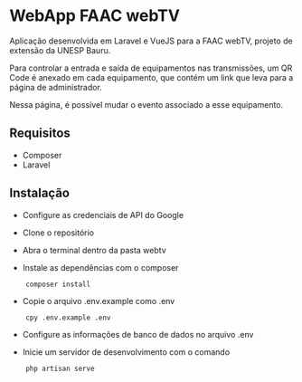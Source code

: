 # WebApp FAAC webTV

Aplicação desenvolvida em Laravel e VueJS para a FAAC webTV, projeto de extensão da UNESP Bauru.

Para controlar a entrada e saída de equipamentos nas transmissões, um QR Code é anexado em cada equipamento, que contém um link que leva para a página de administrador.

Nessa página, é possível mudar o evento associado a esse equipamento.

## Requisitos

- Composer
- Laravel

## Instalação

- Configure as credenciais de API do Google

- Clone o repositório
- Abra o terminal dentro da pasta webtv
- Instale as dependências com o composer

```
    composer install
```

- Copie o arquivo .env.example como .env

```
    cpy .env.example .env
```

- Configure as informações de banco de dados no arquivo .env

- Inicie um servidor de desenvolvimento com o comando

```
    php artisan serve
```
